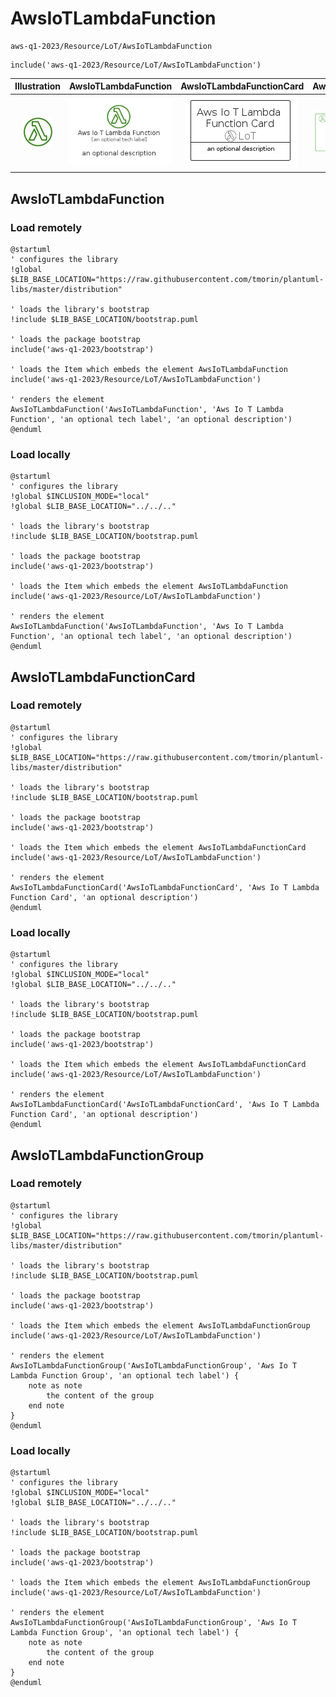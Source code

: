 # AwsIoTLambdaFunction


```text
aws-q1-2023/Resource/LoT/AwsIoTLambdaFunction
```

```text
include('aws-q1-2023/Resource/LoT/AwsIoTLambdaFunction')
```



| Illustration | AwsIoTLambdaFunction | AwsIoTLambdaFunctionCard | AwsIoTLambdaFunctionGroup |
| :---: | :---: | :---: | :---: |
| ![illustration for Illustration](../../../aws-q1-2023/Resource/LoT/AwsIoTLambdaFunction.png) | ![illustration for AwsIoTLambdaFunction](../../../aws-q1-2023/Resource/LoT/AwsIoTLambdaFunction.Local.png) | ![illustration for AwsIoTLambdaFunctionCard](../../../aws-q1-2023/Resource/LoT/AwsIoTLambdaFunctionCard.Local.png) | ![illustration for AwsIoTLambdaFunctionGroup](../../../aws-q1-2023/Resource/LoT/AwsIoTLambdaFunctionGroup.Local.png) |




## AwsIoTLambdaFunction

### Load remotely
```plantuml
@startuml
' configures the library
!global $LIB_BASE_LOCATION="https://raw.githubusercontent.com/tmorin/plantuml-libs/master/distribution"

' loads the library's bootstrap
!include $LIB_BASE_LOCATION/bootstrap.puml

' loads the package bootstrap
include('aws-q1-2023/bootstrap')

' loads the Item which embeds the element AwsIoTLambdaFunction
include('aws-q1-2023/Resource/LoT/AwsIoTLambdaFunction')

' renders the element
AwsIoTLambdaFunction('AwsIoTLambdaFunction', 'Aws Io T Lambda Function', 'an optional tech label', 'an optional description')
@enduml
```

### Load locally
```plantuml
@startuml
' configures the library
!global $INCLUSION_MODE="local"
!global $LIB_BASE_LOCATION="../../.."

' loads the library's bootstrap
!include $LIB_BASE_LOCATION/bootstrap.puml

' loads the package bootstrap
include('aws-q1-2023/bootstrap')

' loads the Item which embeds the element AwsIoTLambdaFunction
include('aws-q1-2023/Resource/LoT/AwsIoTLambdaFunction')

' renders the element
AwsIoTLambdaFunction('AwsIoTLambdaFunction', 'Aws Io T Lambda Function', 'an optional tech label', 'an optional description')
@enduml
```

## AwsIoTLambdaFunctionCard

### Load remotely
```plantuml
@startuml
' configures the library
!global $LIB_BASE_LOCATION="https://raw.githubusercontent.com/tmorin/plantuml-libs/master/distribution"

' loads the library's bootstrap
!include $LIB_BASE_LOCATION/bootstrap.puml

' loads the package bootstrap
include('aws-q1-2023/bootstrap')

' loads the Item which embeds the element AwsIoTLambdaFunctionCard
include('aws-q1-2023/Resource/LoT/AwsIoTLambdaFunction')

' renders the element
AwsIoTLambdaFunctionCard('AwsIoTLambdaFunctionCard', 'Aws Io T Lambda Function Card', 'an optional description')
@enduml
```

### Load locally
```plantuml
@startuml
' configures the library
!global $INCLUSION_MODE="local"
!global $LIB_BASE_LOCATION="../../.."

' loads the library's bootstrap
!include $LIB_BASE_LOCATION/bootstrap.puml

' loads the package bootstrap
include('aws-q1-2023/bootstrap')

' loads the Item which embeds the element AwsIoTLambdaFunctionCard
include('aws-q1-2023/Resource/LoT/AwsIoTLambdaFunction')

' renders the element
AwsIoTLambdaFunctionCard('AwsIoTLambdaFunctionCard', 'Aws Io T Lambda Function Card', 'an optional description')
@enduml
```

## AwsIoTLambdaFunctionGroup

### Load remotely
```plantuml
@startuml
' configures the library
!global $LIB_BASE_LOCATION="https://raw.githubusercontent.com/tmorin/plantuml-libs/master/distribution"

' loads the library's bootstrap
!include $LIB_BASE_LOCATION/bootstrap.puml

' loads the package bootstrap
include('aws-q1-2023/bootstrap')

' loads the Item which embeds the element AwsIoTLambdaFunctionGroup
include('aws-q1-2023/Resource/LoT/AwsIoTLambdaFunction')

' renders the element
AwsIoTLambdaFunctionGroup('AwsIoTLambdaFunctionGroup', 'Aws Io T Lambda Function Group', 'an optional tech label') {
    note as note
        the content of the group
    end note
}
@enduml
```

### Load locally
```plantuml
@startuml
' configures the library
!global $INCLUSION_MODE="local"
!global $LIB_BASE_LOCATION="../../.."

' loads the library's bootstrap
!include $LIB_BASE_LOCATION/bootstrap.puml

' loads the package bootstrap
include('aws-q1-2023/bootstrap')

' loads the Item which embeds the element AwsIoTLambdaFunctionGroup
include('aws-q1-2023/Resource/LoT/AwsIoTLambdaFunction')

' renders the element
AwsIoTLambdaFunctionGroup('AwsIoTLambdaFunctionGroup', 'Aws Io T Lambda Function Group', 'an optional tech label') {
    note as note
        the content of the group
    end note
}
@enduml
```

